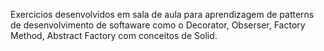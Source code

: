 Exercicios desenvolvidos em sala de aula para aprendizagem de patterns de desenvolvimento de softaware como o Decorator, Obserser, Factory Method, Abstract Factory com conceitos de Solid.
